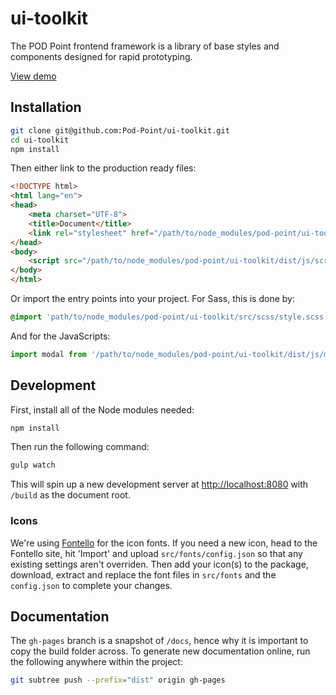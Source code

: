 # ui-toolkit

The POD Point frontend framework is a library of base styles and components designed for rapid prototyping.

[View demo](https://pod-point.github.io/ui-toolkit)

## Installation

```bash
git clone git@github.com:Pod-Point/ui-toolkit.git
cd ui-toolkit
npm install
```

Then either link to the production ready files:

```html
<!DOCTYPE html>
<html lang="en">
<head>
    <meta charset="UTF-8">
    <title>Document</title>
    <link rel="stylesheet" href="/path/to/node_modules/pod-point/ui-toolkit/dist/css/style.min.css">
</head>
<body>
    <script src="/path/to/node_modules/pod-point/ui-toolkit/dist/js/script.js"></script>
</body>
</html>
```

Or import the entry points into your project. For Sass, this is done by:

```sass
@import 'path/to/node_modules/pod-point/ui-toolkit/src/scss/style.scss';
```

And for the JavaScripts:

```js
import modal from '/path/to/node_modules/pod-point/ui-toolkit/dist/js/modal';
```

## Development

First, install all of the Node modules needed:

```bash
npm install
```

Then run the following command:

```bash
gulp watch
```

This will spin up a new development server at [http://localhost:8080](http://localhost:8080) with `/build` as the document root.

### Icons

We're using [Fontello](http://fontello.com) for the icon fonts. If you need a new icon, head to the Fontello site, hit 'Import' and upload `src/fonts/config.json` so that any existing settings aren't overriden. Then add your icon(s) to the package, download, extract and replace the font files in `src/fonts` and the `config.json` to complete your changes.

## Documentation

The `gh-pages` branch is a snapshot of `/docs`, hence why it is important to copy the build folder across. To generate new documentation online, run the following anywhere within the project:

```bash
git subtree push --prefix="dist" origin gh-pages
```
